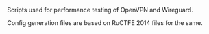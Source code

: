 Scripts used for performance testing of OpenVPN and Wireguard.

Config generation files are based on RuCTFE 2014 files for the same.
